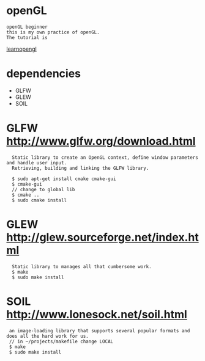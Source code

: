 # openGL
    openGL beginner
    this is my own practice of openGL.
    The tutorial is
[learnopengl](https://learnopengl.com/ )
# dependencies
  * GLFW 
  * GLEW
  * SOIL

# GLFW http://www.glfw.org/download.html 
      Static library to create an OpenGL context, define window parameters and handle user input. 
      Retrieving, building and linking the GLFW library.

      $ sudo apt-get install cmake cmake-gui
      $ cmake-gui
      // change to global lib
      $ cmake ..
      $ sudo cmake install
# GLEW http://glew.sourceforge.net/index.html
      Static library to manages all that cumbersome work.
      $ make 
      $ sudo make install

# SOIL http://www.lonesock.net/soil.html
     an image-loading library that supports several popular formats and does all the hard work for us.
     // in ~/projects/makefile change LOCAL
     $ make
     $ sudo make install


